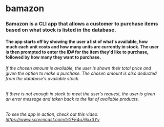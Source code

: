 # bamazon

### Bamazon is a CLI app that allows a customer to purchase items based on what stock is listed in the database.

#### The app starts off by showing the user a list of what's available, how much each unit costs and how many units are currently in stock. The user is then prompted to enter the ID# for the item they'd like to purchase, followed by how many they want to purchase.


###### If the chosen amount is available, the user is shown their total price and given the option to make a purchase. The chosen amount is also deducted from the database's available stock.

###### If there is not enough in stock to meet the user's request, the user is given an error message and taken back to the list of available products.

###### To see the app in action, check out this video: https://www.screencast.com/t/GFE4u76xx3Yv
